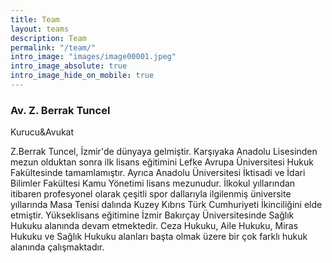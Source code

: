 ```yaml
---
title: Team
layout: teams
description: Team
permalink: "/team/"
intro_image: "images/image00001.jpeg"
intro_image_absolute: true
intro_image_hide_on_mobile: true
---
```





### Av. Z. Berrak Tuncel
Kurucu&Avukat
<p align="left">

 Z.Berrak Tuncel, İzmir'de dünyaya gelmiştir. Karşıyaka Anadolu Lisesinden mezun olduktan sonra ilk lisans eğitimini Lefke Avrupa Üniversitesi Hukuk Fakültesinde tamamlamıştır. Ayrıca Anadolu Üniversitesi İktisadi ve İdari Bilimler Fakültesi Kamu Yönetimi lisans mezunudur. İlkokul yıllarından itibaren profesyonel olarak çeşitli spor dallarıyla ilgilenmiş üniversite yıllarında Masa Tenisi dalında Kuzey Kıbrıs Türk Cumhuriyeti İkinciliğini elde etmiştir. Yükseklisans eğitimine  İzmir Bakırçay Üniversitesinde Sağlık Hukuku alanında devam etmektedir.  Ceza Hukuku, Aile Hukuku, Miras Hukuku ve Sağlık Hukuku alanları başta olmak üzere bir çok farklı hukuk alanında çalışmaktadır.
 </p>

